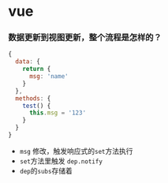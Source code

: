 # vue

### 数据更新到视图更新，整个流程是怎样的？
```Javascript
{
  data: {
    return {
      msg: 'name'
    }
  },
  methods: {
    test() {
      this.msg = '123'
    }
  }
}
```

- `msg` 修改，触发响应式的`set`方法执行
- `set`方法里触发 `dep.notify`
- `dep`的`subs`存储着
